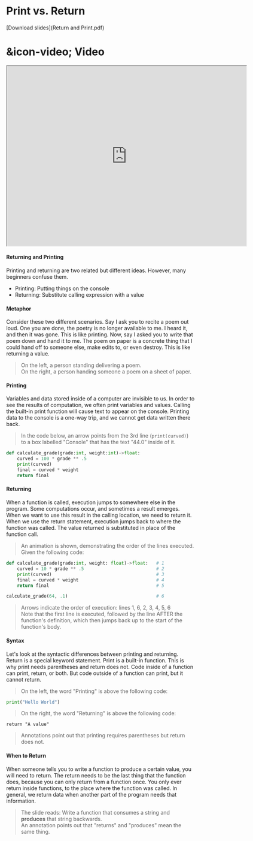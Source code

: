 # Print vs. Return

[Download slides](Return and Print.pdf)

# &icon-video; Video

<iframe style="width: 640px; height: 480px;" width="300" height="150" allowfullscreen="allowfullscreen" webkitallowfullscreen="webkitallowfullscreen" mozallowfullscreen="mozallowfullscreen"
title="Introduction.pdf"
src="https://www.youtube.com/embed/HHWlfF8omAw?feature=oembed&amp;rel=0"></iframe>


#### Returning and Printing

Printing and returning are two related but different ideas.
However, many beginners confuse them.

* Printing: Putting things on the console
* Returning: Substitute calling expression with a value

#### Metaphor

Consider these two different scenarios.
Say I ask you to recite a poem out loud.
One you are done, the poetry is no longer available to me.
I heard it, and then it was gone.
This is like printing.
Now, say I asked you to write that poem down and hand it to me.
The poem on paper is a concrete thing that I could hand off to someone else, make edits to, or even destroy.
This is like returning a value.

> On the left, a person standing delivering a poem.  
> On the right, a person handing someone a poem on a sheet of paper.

#### Printing

Variables and data stored inside of a computer are invisible to us.
In order to see the results of computation, we often print variables and values.
Calling the built-in print function will cause text to appear on the console.
Printing data to the console is a one-way trip, and we cannot get data written there back.

> In the code below, an arrow points from the 3rd line (`print(curved)`) to a box labelled "Console" that has the text "44.0" inside of it.
```python
def calculate_grade(grade:int, weight:int)->float:
    curved = 100 * grade ** .5 
    print(curved)
    final = curved * weight
    return final
```

#### Returning

When a function is called, execution jumps to somewhere else in the program.
Some computations occur, and sometimes a result emerges.
When we want to use this result in the calling location, we need to return it.
When we use the return statement, execution jumps back to where the function was called.
The value returned is substituted in place of the function call.

> An animation is shown, demonstrating the order of the lines executed. Given the following code:

```python
def calculate_grade(grade:int, weight: float)->float:   # 1
    curved = 10 * grade ** .5                           # 2
    print(curved)                                       # 3
    final = curved * weight                             # 4
    return final                                        # 5

calculate_grade(64, .1)                                 # 6
```

> Arrows indicate the order of execution: lines 1, 6, 2, 3, 4, 5, 6  
> Note that the first line is executed, followed by the line AFTER the function's definition, which then jumps back up to the start of the function's body.

#### Syntax

Let's look at the syntactic differences between printing and returning.
Return is a special keyword statement.
Print is a built-in function.
This is why print needs parentheses and return does not.
Code inside of a function can print, return, or both.
But code outside of a function can print, but it cannot return.

> On the left, the word "Printing" is above the following code:

```python
print("Hello World")
```

> On the right, the word "Returning" is above the following code:

```
return "A value"
```

> Annotations point out that printing requires parentheses but return does not.

#### When to Return

When someone tells you to write a function to produce a certain value, you will need to return.
The return needs to be the last thing that the function does, because you can only return from a function once.
You only ever return inside functions, to the place where the function was called.
In general, we return data when another part of the program needs that information.

> The slide reads: Write a function that consumes a string and **produces** that string backwards.  
> An annotation points out that "returns" and "produces" mean the same thing.
